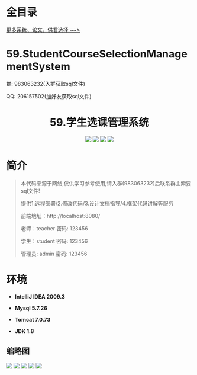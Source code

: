 # 全目录

[更多系统、论文，供君选择 ~~>](https://www.yuque.com/wisebit/blog)

# 59.StudentCourseSelectionManagementSystem

<p>群: 983063232(入群获取sql文件)</p>
<p>QQ: 206157502(加好友获取sql文件)</p>

<p><h1 align="center">59.学生选课管理系统</h1></p>


<p align="center">
	<img src="https://img.shields.io/badge/jdk-1.8-orange.svg"/>
    <img src="https://img.shields.io/badge/servlet-5.x-lightgrey.svg"/>
    <img src="https://img.shields.io/badge/jdbc-3.x-blue.svg"/>
    <img src="https://img.shields.io/badge/jsp-3.x-yellow.svg"/>
</p>

# 简介


> 本代码来源于网络,仅供学习参考使用,请入群(983063232)后联系群主索要sql文件!
>
> 提供1.远程部署/2.修改代码/3.设计文档指导/4.框架代码讲解等服务
>
> 前端地址：http://localhost:8080/
>
> 老师：teacher   密码: 123456
>
> 学生：student   密码: 123456
> 
> 管理员: admin   密码: 123456


# 环境

- <b>IntelliJ IDEA 2009.3</b>

- <b>Mysql 5.7.26</b>

- <b>Tomcat 7.0.73</b>

- <b>JDK 1.8</b>


## 缩略图

![](https://bitwise.oss-cn-heyuan.aliyuncs.com/2024/9/10/46e3d841-3845-4508-9237-78db190c876e.png)
![](https://bitwise.oss-cn-heyuan.aliyuncs.com/2024/9/10/ab40b6cb-03d6-4772-870a-9505d633c38e.png)
![](https://bitwise.oss-cn-heyuan.aliyuncs.com/2024/9/10/2e64749c-015c-41b1-b243-52aa94744386.png)
![](https://bitwise.oss-cn-heyuan.aliyuncs.com/2024/9/10/07afcaa4-7afa-4fb4-a16a-484a4da9e00a.png)
![](https://bitwise.oss-cn-heyuan.aliyuncs.com/2024/9/10/b50b7abc-af5f-4aa5-acca-3ab170b4fb52.png)



